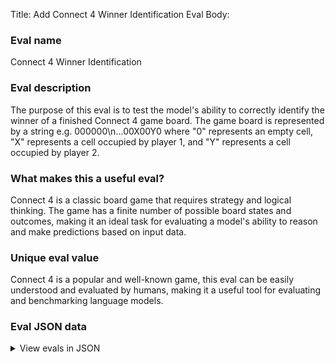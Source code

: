 Title: Add Connect 4 Winner Identification Eval
Body:

### Eval name

Connect 4 Winner Identification

### Eval description

The purpose of this eval is to test the model's ability to correctly identify the winner of a finished Connect 4 game
board. The game board is represented by a string e.g. 000000\n...00X00Y0 where "0" represents an empty cell, "X"
represents a cell occupied by player 1, and "Y" represents a cell occupied by player 2.

### What makes this a useful eval?

Connect 4 is a classic board game that requires strategy and logical thinking. The game has a finite number of possible
board states and outcomes, making it an ideal task for evaluating a model's ability to reason and make predictions based
on input data.

### Unique eval value

Connect 4 is a popular and well-known game, this eval can be easily understood and evaluated by humans, making it a
useful tool for evaluating and benchmarking language models.

### Eval JSON data

<details>

  <summary>View evals in JSON</summary>

### Eval

  ```jsonl

{"input": [{"role": "system", "content": "Imagine a 6 tall, 7 long connect4 board where co-ordinates are used to represent the board from (0,0), X and Y are players. Return only X or Y depending on who won. Return only one letter. \n0X0Y00Y\n0Y0Y00Y\n0Y0Y00X\nXX0X0XY\nXXXX0XX\nYYYXYXY"}], "ideal": "X"}

{"input": [{"role": "system", "content": "Imagine a 6 tall, 7 long connect4 board where co-ordinates are used to represent the board from (0,0), X and Y are players. Return only X or Y depending on who won. Return only one letter. \n00XYY00\n00XYX0Y\nY0XYX0X\nY0YXYXX\nXYYYYXX\nXXYXXYY"}], "ideal": "Y"}

{"input": [{"role": "system", "content": "Imagine a 6 tall, 7 long connect4 board where co-ordinates are used to represent the board from (0,0), X and Y are players. Return only X or Y depending on who won. Return only one letter. \n00X0000\nX0Y0000\nX0YY00Y\nXYXX0YY\nXYYYXXX\nYXYXXYX"}], "ideal": "X"}

{"input": [{"role": "system", "content": "Imagine a 6 tall, 7 long connect4 board where co-ordinates are used to represent the board from (0,0), X and Y are players. Return only X or Y depending on who won. Return only one letter. \n0000Y00\n000XX0X\nY00YYYY\nXY0XXYX\nYY0YYXX\nXXYXXXY"}], "ideal": "Y"}

{"input": [{"role": "system", "content": "Imagine a 6 tall, 7 long connect4 board where co-ordinates are used to represent the board from (0,0), X and Y are players. Return only X or Y depending on who won. Return only one letter. \nY000Y00\nY000Y0X\nYXY0X0Y\nXXY0YXY\nYXX0YXY\nXXXYXXX"}], "ideal": "X"}

  ```

</details>


